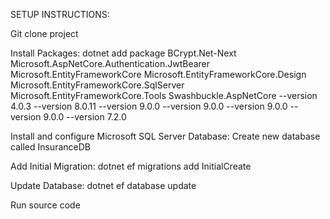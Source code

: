 SETUP INSTRUCTIONS:

Git clone project

Install Packages: dotnet add package BCrypt.Net-Next Microsoft.AspNetCore.Authentication.JwtBearer Microsoft.EntityFrameworkCore Microsoft.EntityFrameworkCore.Design Microsoft.EntityFrameworkCore.SqlServer Microsoft.EntityFrameworkCore.Tools Swashbuckle.AspNetCore --version 4.0.3 --version 8.0.11 --version 9.0.0 --version 9.0.0 --version 9.0.0 --version 9.0.0 --version 7.2.0

Install and configure Microsoft SQL Server Database: Create new database called InsuranceDB

Add Initial Migration: dotnet ef migrations add InitialCreate

Update Database: dotnet ef database update

Run source code
